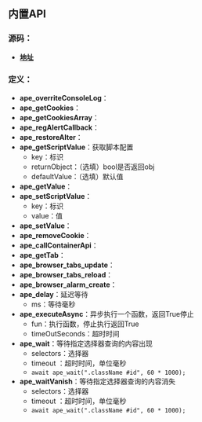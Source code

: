 ## 内置API

### 源码：
* **[地址](https://github.com/TamperApe/TamperApe/blob/master/src/userscripts/api.js)** 

### 定义：
* **ape_overriteConsoleLog**：
* **ape_getCookies**：
* **ape_getCookiesArray**：
* **ape_regAlertCallback**：
* **ape_restoreAlter**：
* **ape_getScriptValue**：获取脚本配置
    * key：标识
    * returnObject：（选填）bool是否返回obj
    * defaultValue：（选填）默认值
* **ape_getValue**：
* **ape_setScriptValue**：
    * key：标识
    * value：值
* **ape_setValue**：
* **ape_removeCookie**：
* **ape_callContainerApi**：
* **ape_getTab**：
* **ape_browser_tabs_update**：
* **ape_browser_tabs_reload**：
* **ape_browser_alarm_create**：
* **ape_delay**：延迟等待
    * ms：等待毫秒
* **ape_executeAsync**：异步执行一个函数，返回True停止
    * fun：执行函数，停止执行返回True
    * timeOutSeconds：超时时间
* **ape_wait**：等待指定选择器查询的内容出现
    * selectors：选择器
    * timeout ：超时时间，单位毫秒
    * ```await ape_wait(".className #id", 60 * 1000);```
* **ape_waitVanish**：等待指定选择器查询的内容消失
    * selectors：选择器
    * timeout ：超时时间，单位毫秒
    * ```await ape_wait(".className #id", 60 * 1000);```
